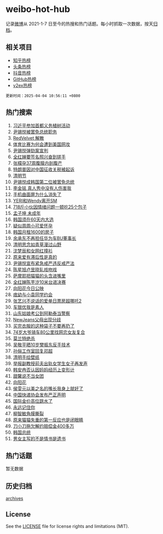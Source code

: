 # weibo-hot-hub

记录[微博](https://www.weibo.com)从 2021-1-7 日至今的热搜和热门话题。每小时抓取一次数据，按天[归档](archives)。

## 相关项目

- [知乎热榜](https://github.com/lonnyzhang423/zhihu-hot-hub)
- [头条热榜](https://github.com/lonnyzhang423/toutiao-hot-hub)
- [抖音热榜](https://github.com/lonnyzhang423/douyin-hot-hub)
- [GitHub热榜](https://github.com/lonnyzhang423/github-hot-hub)
- [v2ex热榜](https://github.com/lonnyzhang423/v2ex-hot-hub)


`更新时间：2025-04-04 10:56:11 +0800`

## 热门搜索

1. [习近平参加首都义务植树活动](https://m.weibo.cn/search?containerid=100103type%3D1%26t%3D10%26q%3D%23%E4%B9%A0%E8%BF%91%E5%B9%B3%E5%8F%82%E5%8A%A0%E9%A6%96%E9%83%BD%E4%B9%89%E5%8A%A1%E6%A4%8D%E6%A0%91%E6%B4%BB%E5%8A%A8%23&stream_entry_id=51&isnewpage=1&extparam=seat%3D1%26cate%3D10103%26q%3D%2523%25E4%25B9%25A0%25E8%25BF%2591%25E5%25B9%25B3%25E5%258F%2582%25E5%258A%25A0%25E9%25A6%2596%25E9%2583%25BD%25E4%25B9%2589%25E5%258A%25A1%25E6%25A4%258D%25E6%25A0%2591%25E6%25B4%25BB%25E5%258A%25A8%2523%26dgr%3D0%26filter_type%3Drealtimehot%26stream_entry_id%3D51%26c_type%3D51%26pos%3D0%26display_time%3D1743735370%26pre_seqid%3D174373537020104193717125)
1. [尹锡悦被罢免总统职务](https://m.weibo.cn/search?containerid=100103type%3D1%26t%3D10%26q%3D%23%E5%B0%B9%E9%94%A1%E6%82%A6%E8%A2%AB%E7%BD%A2%E5%85%8D%E6%80%BB%E7%BB%9F%E8%81%8C%E5%8A%A1%23&stream_entry_id=31&isnewpage=1&extparam=seat%3D1%26flag%3D1%26filter_type%3Drealtimehot%26lcate%3D5001%26c_type%3D31%26cate%3D5001%26band_rank%3D1%26dgr%3D0%26pos%3D0%26stream_entry_id%3D31%26realpos%3D1%26q%3D%2523%25E5%25B0%25B9%25E9%2594%25A1%25E6%2582%25A6%25E8%25A2%25AB%25E7%25BD%25A2%25E5%2585%258D%25E6%2580%25BB%25E7%25BB%259F%25E8%2581%258C%25E5%258A%25A1%2523%26display_time%3D1743735370%26pre_seqid%3D174373537020104193717125)
1. [RedVelvet 解散](https://m.weibo.cn/search?containerid=100103type%3D1%26t%3D10%26q%3DRedVelvet+%E8%A7%A3%E6%95%A3&stream_entry_id=31&isnewpage=1&extparam=seat%3D1%26flag%3D2%26filter_type%3Drealtimehot%26lcate%3D5001%26c_type%3D31%26cate%3D5001%26band_rank%3D2%26dgr%3D0%26pos%3D1%26stream_entry_id%3D31%26realpos%3D2%26q%3DRedVelvet%2520%25E8%25A7%25A3%25E6%2595%25A3%26display_time%3D1743735370%26pre_seqid%3D174373537020104193717125)
1. [体育比赛为何会遭到美国网攻](https://m.weibo.cn/search?containerid=100103type%3D1%26t%3D10%26q%3D%23%E4%BD%93%E8%82%B2%E6%AF%94%E8%B5%9B%E4%B8%BA%E4%BD%95%E4%BC%9A%E9%81%AD%E5%88%B0%E7%BE%8E%E5%9B%BD%E7%BD%91%E6%94%BB%23&stream_entry_id=31&isnewpage=1&extparam=seat%3D1%26flag%3D1%26filter_type%3Drealtimehot%26lcate%3D5001%26c_type%3D31%26cate%3D5001%26band_rank%3D3%26dgr%3D0%26pos%3D2%26stream_entry_id%3D31%26realpos%3D3%26q%3D%2523%25E4%25BD%2593%25E8%2582%25B2%25E6%25AF%2594%25E8%25B5%259B%25E4%25B8%25BA%25E4%25BD%2595%25E4%25BC%259A%25E9%2581%25AD%25E5%2588%25B0%25E7%25BE%258E%25E5%259B%25BD%25E7%25BD%2591%25E6%2594%25BB%2523%26display_time%3D1743735370%26pre_seqid%3D174373537020104193717125)
1. [尹锡悦弹劾案宣判](https://m.weibo.cn/search?containerid=100103type%3D1%26t%3D10%26q%3D%23%E5%B0%B9%E9%94%A1%E6%82%A6%E5%BC%B9%E5%8A%BE%E6%A1%88%E5%AE%A3%E5%88%A4%23&stream_entry_id=31&isnewpage=1&extparam=seat%3D1%26flag%3D1%26filter_type%3Drealtimehot%26lcate%3D5001%26c_type%3D31%26cate%3D5001%26band_rank%3D4%26dgr%3D0%26pos%3D3%26stream_entry_id%3D31%26realpos%3D4%26q%3D%2523%25E5%25B0%25B9%25E9%2594%25A1%25E6%2582%25A6%25E5%25BC%25B9%25E5%258A%25BE%25E6%25A1%2588%25E5%25AE%25A3%25E5%2588%25A4%2523%26display_time%3D1743735370%26pre_seqid%3D174373537020104193717125)
1. [全红婵要签名照兴奋到搓手](https://m.weibo.cn/search?containerid=100103type%3D1%26t%3D10%26q%3D%23%E5%85%A8%E7%BA%A2%E5%A9%B5%E8%A6%81%E7%AD%BE%E5%90%8D%E7%85%A7%E5%85%B4%E5%A5%8B%E5%88%B0%E6%90%93%E6%89%8B%23&stream_entry_id=31&isnewpage=1&extparam=seat%3D1%26flag%3D0%26filter_type%3Drealtimehot%26lcate%3D5001%26c_type%3D31%26cate%3D5001%26band_rank%3D5%26dgr%3D0%26pos%3D4%26stream_entry_id%3D31%26realpos%3D5%26q%3D%2523%25E5%2585%25A8%25E7%25BA%25A2%25E5%25A9%25B5%25E8%25A6%2581%25E7%25AD%25BE%25E5%2590%258D%25E7%2585%25A7%25E5%2585%25B4%25E5%25A5%258B%25E5%2588%25B0%25E6%2590%2593%25E6%2589%258B%2523%26display_time%3D1743735370%26pre_seqid%3D174373537020104193717125)
1. [张檬孕37周腹膜内剖腹产](https://m.weibo.cn/search?containerid=100103type%3D1%26t%3D10%26q%3D%23%E5%BC%A0%E6%AA%AC%E5%AD%9537%E5%91%A8%E8%85%B9%E8%86%9C%E5%86%85%E5%89%96%E8%85%B9%E4%BA%A7%23&stream_entry_id=31&isnewpage=1&extparam=seat%3D1%26flag%3D2%26filter_type%3Drealtimehot%26lcate%3D5001%26c_type%3D31%26cate%3D5001%26band_rank%3D6%26dgr%3D0%26pos%3D5%26stream_entry_id%3D31%26realpos%3D6%26q%3D%2523%25E5%25BC%25A0%25E6%25AA%25AC%25E5%25AD%259537%25E5%2591%25A8%25E8%2585%25B9%25E8%2586%259C%25E5%2586%2585%25E5%2589%2596%25E8%2585%25B9%25E4%25BA%25A7%2523%26display_time%3D1743735370%26pre_seqid%3D174373537020104193717125)
1. [特朗普因对中国征收关税被起诉](https://m.weibo.cn/search?containerid=100103type%3D1%26t%3D10%26q%3D%23%E7%89%B9%E6%9C%97%E6%99%AE%E5%9B%A0%E5%AF%B9%E4%B8%AD%E5%9B%BD%E5%BE%81%E6%94%B6%E5%85%B3%E7%A8%8E%E8%A2%AB%E8%B5%B7%E8%AF%89%23&stream_entry_id=31&isnewpage=1&extparam=seat%3D1%26flag%3D1%26filter_type%3Drealtimehot%26lcate%3D5001%26c_type%3D31%26cate%3D5001%26band_rank%3D7%26dgr%3D0%26pos%3D6%26stream_entry_id%3D31%26realpos%3D7%26q%3D%2523%25E7%2589%25B9%25E6%259C%2597%25E6%2599%25AE%25E5%259B%25A0%25E5%25AF%25B9%25E4%25B8%25AD%25E5%259B%25BD%25E5%25BE%2581%25E6%2594%25B6%25E5%2585%25B3%25E7%25A8%258E%25E8%25A2%25AB%25E8%25B5%25B7%25E8%25AF%2589%2523%26display_time%3D1743735370%26pre_seqid%3D174373537020104193717125)
1. [清明节](https://m.weibo.cn/search?containerid=100103type%3D1%26t%3D10%26q%3D%E6%B8%85%E6%98%8E%E8%8A%82&stream_entry_id=31&isnewpage=1&extparam=seat%3D1%26flag%3D16%26filter_type%3Drealtimehot%26lcate%3D5001%26c_type%3D31%26cate%3D5001%26band_rank%3D8%26dgr%3D0%26pos%3D7%26stream_entry_id%3D31%26realpos%3D8%26q%3D%25E6%25B8%2585%25E6%2598%258E%25E8%258A%2582%26display_time%3D1743735370%26pre_seqid%3D174373537020104193717125)
1. [尹锡悦成韩国第二位被罢免总统](https://m.weibo.cn/search?containerid=100103type%3D1%26t%3D10%26q%3D%23%E5%B0%B9%E9%94%A1%E6%82%A6%E6%88%90%E9%9F%A9%E5%9B%BD%E7%AC%AC%E4%BA%8C%E4%BD%8D%E8%A2%AB%E7%BD%A2%E5%85%8D%E6%80%BB%E7%BB%9F%23&stream_entry_id=31&isnewpage=1&extparam=seat%3D1%26flag%3D1%26filter_type%3Drealtimehot%26lcate%3D5001%26c_type%3D31%26cate%3D5001%26band_rank%3D9%26dgr%3D0%26pos%3D8%26stream_entry_id%3D31%26realpos%3D9%26q%3D%2523%25E5%25B0%25B9%25E9%2594%25A1%25E6%2582%25A6%25E6%2588%2590%25E9%259F%25A9%25E5%259B%25BD%25E7%25AC%25AC%25E4%25BA%258C%25E4%25BD%258D%25E8%25A2%25AB%25E7%25BD%25A2%25E5%2585%258D%25E6%2580%25BB%25E7%25BB%259F%2523%26display_time%3D1743735370%26pre_seqid%3D174373537020104193717125)
1. [李金铭 真人秀中没有人伤害我](https://m.weibo.cn/search?containerid=100103type%3D1%26t%3D10%26q%3D%E6%9D%8E%E9%87%91%E9%93%AD+%E7%9C%9F%E4%BA%BA%E7%A7%80%E4%B8%AD%E6%B2%A1%E6%9C%89%E4%BA%BA%E4%BC%A4%E5%AE%B3%E6%88%91&stream_entry_id=31&isnewpage=1&extparam=seat%3D1%26flag%3D2%26filter_type%3Drealtimehot%26lcate%3D5001%26c_type%3D31%26cate%3D5001%26band_rank%3D10%26dgr%3D0%26pos%3D9%26stream_entry_id%3D31%26realpos%3D10%26q%3D%25E6%259D%258E%25E9%2587%2591%25E9%2593%25AD%2520%25E7%259C%259F%25E4%25BA%25BA%25E7%25A7%2580%25E4%25B8%25AD%25E6%25B2%25A1%25E6%259C%2589%25E4%25BA%25BA%25E4%25BC%25A4%25E5%25AE%25B3%25E6%2588%2591%26display_time%3D1743735370%26pre_seqid%3D174373537020104193717125)
1. [手机曲面屏为什么消失了](https://m.weibo.cn/search?containerid=100103type%3D1%26t%3D10%26q%3D%E6%89%8B%E6%9C%BA%E6%9B%B2%E9%9D%A2%E5%B1%8F%E4%B8%BA%E4%BB%80%E4%B9%88%E6%B6%88%E5%A4%B1%E4%BA%86&stream_entry_id=31&isnewpage=1&extparam=seat%3D1%26flag%3D1%26filter_type%3Drealtimehot%26lcate%3D5001%26c_type%3D31%26cate%3D5001%26band_rank%3D11%26dgr%3D0%26pos%3D10%26stream_entry_id%3D31%26realpos%3D11%26q%3D%25E6%2589%258B%25E6%259C%25BA%25E6%259B%25B2%25E9%259D%25A2%25E5%25B1%258F%25E4%25B8%25BA%25E4%25BB%2580%25E4%25B9%2588%25E6%25B6%2588%25E5%25A4%25B1%25E4%25BA%2586%26display_time%3D1743735370%26pre_seqid%3D174373537020104193717125)
1. [YERI和Wendy离开SM](https://m.weibo.cn/search?containerid=100103type%3D1%26t%3D10%26q%3D%23YERI%E5%92%8CWendy%E7%A6%BB%E5%BC%80SM%23&stream_entry_id=31&isnewpage=1&extparam=seat%3D1%26flag%3D1%26filter_type%3Drealtimehot%26lcate%3D5001%26c_type%3D31%26cate%3D5001%26band_rank%3D12%26dgr%3D0%26pos%3D11%26stream_entry_id%3D31%26realpos%3D12%26q%3D%2523YERI%25E5%2592%258CWendy%25E7%25A6%25BB%25E5%25BC%2580SM%2523%26display_time%3D1743735370%26pre_seqid%3D174373537020104193717125)
1. [718斤小伙因情绪问题一顿吃25个包子](https://m.weibo.cn/search?containerid=100103type%3D1%26t%3D10%26q%3D%23718%E6%96%A4%E5%B0%8F%E4%BC%99%E5%9B%A0%E6%83%85%E7%BB%AA%E9%97%AE%E9%A2%98%E4%B8%80%E9%A1%BF%E5%90%8325%E4%B8%AA%E5%8C%85%E5%AD%90%23&stream_entry_id=31&isnewpage=1&extparam=seat%3D1%26flag%3D1%26filter_type%3Drealtimehot%26lcate%3D5001%26c_type%3D31%26cate%3D5001%26band_rank%3D13%26dgr%3D0%26pos%3D12%26stream_entry_id%3D31%26realpos%3D13%26q%3D%2523718%25E6%2596%25A4%25E5%25B0%258F%25E4%25BC%2599%25E5%259B%25A0%25E6%2583%2585%25E7%25BB%25AA%25E9%2597%25AE%25E9%25A2%2598%25E4%25B8%2580%25E9%25A1%25BF%25E5%2590%258325%25E4%25B8%25AA%25E5%258C%2585%25E5%25AD%2590%2523%26display_time%3D1743735370%26pre_seqid%3D174373537020104193717125)
1. [孟子坤 未成年](https://m.weibo.cn/search?containerid=100103type%3D1%26t%3D10%26q%3D%E5%AD%9F%E5%AD%90%E5%9D%A4+%E6%9C%AA%E6%88%90%E5%B9%B4&stream_entry_id=31&isnewpage=1&extparam=seat%3D1%26flag%3D0%26filter_type%3Drealtimehot%26lcate%3D5001%26c_type%3D31%26cate%3D5001%26band_rank%3D14%26dgr%3D0%26pos%3D13%26stream_entry_id%3D31%26realpos%3D14%26q%3D%25E5%25AD%259F%25E5%25AD%2590%25E5%259D%25A4%2520%25E6%259C%25AA%25E6%2588%2590%25E5%25B9%25B4%26display_time%3D1743735370%26pre_seqid%3D174373537020104193717125)
1. [韩国须在60天内大选](https://m.weibo.cn/search?containerid=100103type%3D1%26t%3D10%26q%3D%23%E9%9F%A9%E5%9B%BD%E9%A1%BB%E5%9C%A860%E5%A4%A9%E5%86%85%E5%A4%A7%E9%80%89%23&stream_entry_id=31&isnewpage=1&extparam=seat%3D1%26flag%3D1%26filter_type%3Drealtimehot%26lcate%3D5001%26c_type%3D31%26cate%3D5001%26band_rank%3D15%26dgr%3D0%26pos%3D14%26stream_entry_id%3D31%26realpos%3D15%26q%3D%2523%25E9%259F%25A9%25E5%259B%25BD%25E9%25A1%25BB%25E5%259C%25A860%25E5%25A4%25A9%25E5%2586%2585%25E5%25A4%25A7%25E9%2580%2589%2523%26display_time%3D1743735370%26pre_seqid%3D174373537020104193717125)
1. [疑似周周小可爱怀孕](https://m.weibo.cn/search?containerid=100103type%3D1%26t%3D10%26q%3D%23%E7%96%91%E4%BC%BC%E5%91%A8%E5%91%A8%E5%B0%8F%E5%8F%AF%E7%88%B1%E6%80%80%E5%AD%95%23&stream_entry_id=31&isnewpage=1&extparam=seat%3D1%26flag%3D0%26filter_type%3Drealtimehot%26lcate%3D5001%26c_type%3D31%26cate%3D5001%26band_rank%3D16%26dgr%3D0%26pos%3D15%26stream_entry_id%3D31%26realpos%3D16%26q%3D%2523%25E7%2596%2591%25E4%25BC%25BC%25E5%2591%25A8%25E5%2591%25A8%25E5%25B0%258F%25E5%258F%25AF%25E7%2588%25B1%25E6%2580%2580%25E5%25AD%2595%2523%26display_time%3D1743735370%26pre_seqid%3D174373537020104193717125)
1. [韩国月租1600的房子](https://m.weibo.cn/search?containerid=100103type%3D1%26t%3D10%26q%3D%E9%9F%A9%E5%9B%BD%E6%9C%88%E7%A7%9F1600%E7%9A%84%E6%88%BF%E5%AD%90&stream_entry_id=31&isnewpage=1&extparam=seat%3D1%26flag%3D0%26filter_type%3Drealtimehot%26lcate%3D5001%26c_type%3D31%26cate%3D5001%26band_rank%3D17%26dgr%3D0%26pos%3D16%26stream_entry_id%3D31%26realpos%3D17%26q%3D%25E9%259F%25A9%25E5%259B%25BD%25E6%259C%2588%25E7%25A7%259F1600%25E7%259A%2584%25E6%2588%25BF%25E5%25AD%2590%26display_time%3D1743735370%26pre_seqid%3D174373537020104193717125)
1. [余承东不再担任华为车BU董事长](https://m.weibo.cn/search?containerid=100103type%3D1%26t%3D10%26q%3D%23%E4%BD%99%E6%89%BF%E4%B8%9C%E4%B8%8D%E5%86%8D%E6%8B%85%E4%BB%BB%E5%8D%8E%E4%B8%BA%E8%BD%A6BU%E8%91%A3%E4%BA%8B%E9%95%BF%23&stream_entry_id=31&isnewpage=1&extparam=seat%3D1%26flag%3D1%26filter_type%3Drealtimehot%26lcate%3D5001%26c_type%3D31%26cate%3D5001%26band_rank%3D18%26dgr%3D0%26pos%3D17%26stream_entry_id%3D31%26realpos%3D18%26q%3D%2523%25E4%25BD%2599%25E6%2589%25BF%25E4%25B8%259C%25E4%25B8%258D%25E5%2586%258D%25E6%258B%2585%25E4%25BB%25BB%25E5%258D%258E%25E4%25B8%25BA%25E8%25BD%25A6BU%25E8%2591%25A3%25E4%25BA%258B%25E9%2595%25BF%2523%26display_time%3D1743735370%26pre_seqid%3D174373537020104193717125)
1. [清明思念如青草漫过山野](https://m.weibo.cn/search?containerid=100103type%3D1%26t%3D10%26q%3D%23%E6%B8%85%E6%98%8E%E6%80%9D%E5%BF%B5%E5%A6%82%E9%9D%92%E8%8D%89%E6%BC%AB%E8%BF%87%E5%B1%B1%E9%87%8E%23&stream_entry_id=31&isnewpage=1&extparam=seat%3D1%26flag%3D1%26filter_type%3Drealtimehot%26lcate%3D5001%26c_type%3D31%26cate%3D5001%26band_rank%3D19%26dgr%3D0%26pos%3D18%26stream_entry_id%3D31%26realpos%3D19%26q%3D%2523%25E6%25B8%2585%25E6%2598%258E%25E6%2580%259D%25E5%25BF%25B5%25E5%25A6%2582%25E9%259D%2592%25E8%258D%2589%25E6%25BC%25AB%25E8%25BF%2587%25E5%25B1%25B1%25E9%2587%258E%2523%26display_time%3D1743735370%26pre_seqid%3D174373537020104193717125)
1. [沈梦辰和女网红撞衫](https://m.weibo.cn/search?containerid=100103type%3D1%26t%3D10%26q%3D%23%E6%B2%88%E6%A2%A6%E8%BE%B0%E5%92%8C%E5%A5%B3%E7%BD%91%E7%BA%A2%E6%92%9E%E8%A1%AB%23&stream_entry_id=31&isnewpage=1&extparam=seat%3D1%26flag%3D0%26filter_type%3Drealtimehot%26lcate%3D5001%26c_type%3D31%26cate%3D5001%26band_rank%3D20%26dgr%3D0%26pos%3D19%26stream_entry_id%3D31%26realpos%3D20%26q%3D%2523%25E6%25B2%2588%25E6%25A2%25A6%25E8%25BE%25B0%25E5%2592%258C%25E5%25A5%25B3%25E7%25BD%2591%25E7%25BA%25A2%25E6%2592%259E%25E8%25A1%25AB%2523%26display_time%3D1743735370%26pre_seqid%3D174373537020104193717125)
1. [原来爱有滞后性是真的](https://m.weibo.cn/search?containerid=100103type%3D1%26t%3D10%26q%3D%E5%8E%9F%E6%9D%A5%E7%88%B1%E6%9C%89%E6%BB%9E%E5%90%8E%E6%80%A7%E6%98%AF%E7%9C%9F%E7%9A%84&stream_entry_id=31&isnewpage=1&extparam=seat%3D1%26flag%3D1%26filter_type%3Drealtimehot%26lcate%3D5001%26c_type%3D31%26cate%3D5001%26band_rank%3D21%26dgr%3D0%26pos%3D20%26stream_entry_id%3D31%26realpos%3D21%26q%3D%25E5%258E%259F%25E6%259D%25A5%25E7%2588%25B1%25E6%259C%2589%25E6%25BB%259E%25E5%2590%258E%25E6%2580%25A7%25E6%2598%25AF%25E7%259C%259F%25E7%259A%2584%26display_time%3D1743735370%26pre_seqid%3D174373537020104193717125)
1. [尹锡悦宣布紧急戒严违反戒严法](https://m.weibo.cn/search?containerid=100103type%3D1%26t%3D10%26q%3D%23%E5%B0%B9%E9%94%A1%E6%82%A6%E5%AE%A3%E5%B8%83%E7%B4%A7%E6%80%A5%E6%88%92%E4%B8%A5%E8%BF%9D%E5%8F%8D%E6%88%92%E4%B8%A5%E6%B3%95%23&stream_entry_id=31&isnewpage=1&extparam=seat%3D1%26flag%3D1%26filter_type%3Drealtimehot%26lcate%3D5001%26c_type%3D31%26cate%3D5001%26band_rank%3D22%26dgr%3D0%26pos%3D21%26stream_entry_id%3D31%26realpos%3D22%26q%3D%2523%25E5%25B0%25B9%25E9%2594%25A1%25E6%2582%25A6%25E5%25AE%25A3%25E5%25B8%2583%25E7%25B4%25A7%25E6%2580%25A5%25E6%2588%2592%25E4%25B8%25A5%25E8%25BF%259D%25E5%258F%258D%25E6%2588%2592%25E4%25B8%25A5%25E6%25B3%2595%2523%26display_time%3D1743735370%26pre_seqid%3D174373537020104193717125)
1. [陈星旭卢昱晓轧戏吻戏](https://m.weibo.cn/search?containerid=100103type%3D1%26t%3D10%26q%3D%23%E9%99%88%E6%98%9F%E6%97%AD%E5%8D%A2%E6%98%B1%E6%99%93%E8%BD%A7%E6%88%8F%E5%90%BB%E6%88%8F%23&stream_entry_id=31&isnewpage=1&extparam=seat%3D1%26flag%3D0%26filter_type%3Drealtimehot%26lcate%3D5001%26c_type%3D31%26cate%3D5001%26band_rank%3D23%26dgr%3D0%26pos%3D22%26stream_entry_id%3D31%26realpos%3D23%26q%3D%2523%25E9%2599%2588%25E6%2598%259F%25E6%2597%25AD%25E5%258D%25A2%25E6%2598%25B1%25E6%2599%2593%25E8%25BD%25A7%25E6%2588%258F%25E5%2590%25BB%25E6%2588%258F%2523%26display_time%3D1743735370%26pre_seqid%3D174373537020104193717125)
1. [萨摩耶把猫猫的头含进嘴里](https://m.weibo.cn/search?containerid=100103type%3D1%26t%3D10%26q%3D%23%E8%90%A8%E6%91%A9%E8%80%B6%E6%8A%8A%E7%8C%AB%E7%8C%AB%E7%9A%84%E5%A4%B4%E5%90%AB%E8%BF%9B%E5%98%B4%E9%87%8C%23&stream_entry_id=31&isnewpage=1&extparam=seat%3D1%26flag%3D1%26filter_type%3Drealtimehot%26lcate%3D5001%26c_type%3D31%26cate%3D5001%26band_rank%3D24%26dgr%3D0%26pos%3D23%26stream_entry_id%3D31%26realpos%3D24%26q%3D%2523%25E8%2590%25A8%25E6%2591%25A9%25E8%2580%25B6%25E6%258A%258A%25E7%258C%25AB%25E7%258C%25AB%25E7%259A%2584%25E5%25A4%25B4%25E5%2590%25AB%25E8%25BF%259B%25E5%2598%25B4%25E9%2587%258C%2523%26display_time%3D1743735370%26pre_seqid%3D174373537020104193717125)
1. [全红婵陈芋汐10米台进决赛](https://m.weibo.cn/search?containerid=100103type%3D1%26t%3D10%26q%3D%23%E5%85%A8%E7%BA%A2%E5%A9%B5%E9%99%88%E8%8A%8B%E6%B1%9010%E7%B1%B3%E5%8F%B0%E8%BF%9B%E5%86%B3%E8%B5%9B%23&stream_entry_id=31&isnewpage=1&extparam=seat%3D1%26flag%3D1%26filter_type%3Drealtimehot%26lcate%3D5001%26c_type%3D31%26cate%3D5001%26band_rank%3D25%26dgr%3D0%26pos%3D24%26stream_entry_id%3D31%26realpos%3D25%26q%3D%2523%25E5%2585%25A8%25E7%25BA%25A2%25E5%25A9%25B5%25E9%2599%2588%25E8%258A%258B%25E6%25B1%259010%25E7%25B1%25B3%25E5%258F%25B0%25E8%25BF%259B%25E5%2586%25B3%25E8%25B5%259B%2523%26display_time%3D1743735370%26pre_seqid%3D174373537020104193717125)
1. [向阳花今日公映](https://m.weibo.cn/search?containerid=100103type%3D1%26t%3D10%26q%3D%23%E5%90%91%E9%98%B3%E8%8A%B1%E4%BB%8A%E6%97%A5%E5%85%AC%E6%98%A0%23&stream_entry_id=31&isnewpage=1&extparam=seat%3D1%26flag%3D1%26filter_type%3Drealtimehot%26lcate%3D5001%26c_type%3D31%26cate%3D5001%26band_rank%3D26%26dgr%3D0%26pos%3D25%26stream_entry_id%3D31%26realpos%3D26%26q%3D%2523%25E5%2590%2591%25E9%2598%25B3%25E8%258A%25B1%25E4%25BB%258A%25E6%2597%25A5%25E5%2585%25AC%25E6%2598%25A0%2523%26display_time%3D1743735370%26pre_seqid%3D174373537020104193717125)
1. [痞幼与小袁同学约会](https://m.weibo.cn/search?containerid=100103type%3D1%26t%3D10%26q%3D%23%E7%97%9E%E5%B9%BC%E4%B8%8E%E5%B0%8F%E8%A2%81%E5%90%8C%E5%AD%A6%E7%BA%A6%E4%BC%9A%23&stream_entry_id=31&isnewpage=1&extparam=seat%3D1%26flag%3D1%26filter_type%3Drealtimehot%26lcate%3D5001%26c_type%3D31%26cate%3D5001%26band_rank%3D27%26dgr%3D0%26pos%3D26%26stream_entry_id%3D31%26realpos%3D27%26q%3D%2523%25E7%2597%259E%25E5%25B9%25BC%25E4%25B8%258E%25E5%25B0%258F%25E8%25A2%2581%25E5%2590%258C%25E5%25AD%25A6%25E7%25BA%25A6%25E4%25BC%259A%2523%26display_time%3D1743735370%26pre_seqid%3D174373537020104193717125)
1. [张艺兴不说话的爱单日票房超哪吒2](https://m.weibo.cn/search?containerid=100103type%3D1%26t%3D10%26q%3D%23%E5%BC%A0%E8%89%BA%E5%85%B4%E4%B8%8D%E8%AF%B4%E8%AF%9D%E7%9A%84%E7%88%B1%E5%8D%95%E6%97%A5%E7%A5%A8%E6%88%BF%E8%B6%85%E5%93%AA%E5%90%922%23&stream_entry_id=31&isnewpage=1&extparam=seat%3D1%26flag%3D0%26filter_type%3Drealtimehot%26lcate%3D5001%26c_type%3D31%26cate%3D5001%26band_rank%3D28%26dgr%3D0%26pos%3D27%26stream_entry_id%3D31%26realpos%3D28%26q%3D%2523%25E5%25BC%25A0%25E8%2589%25BA%25E5%2585%25B4%25E4%25B8%258D%25E8%25AF%25B4%25E8%25AF%259D%25E7%259A%2584%25E7%2588%25B1%25E5%258D%2595%25E6%2597%25A5%25E7%25A5%25A8%25E6%2588%25BF%25E8%25B6%2585%25E5%2593%25AA%25E5%2590%25922%2523%26display_time%3D1743735370%26pre_seqid%3D174373537020104193717125)
1. [车银优我是素人](https://m.weibo.cn/search?containerid=100103type%3D1%26t%3D10%26q%3D%23%E8%BD%A6%E9%93%B6%E4%BC%98%E6%88%91%E6%98%AF%E7%B4%A0%E4%BA%BA%23&stream_entry_id=31&isnewpage=1&extparam=seat%3D1%26flag%3D0%26filter_type%3Drealtimehot%26lcate%3D5001%26c_type%3D31%26cate%3D5001%26band_rank%3D29%26dgr%3D0%26pos%3D28%26stream_entry_id%3D31%26realpos%3D29%26q%3D%2523%25E8%25BD%25A6%25E9%2593%25B6%25E4%25BC%2598%25E6%2588%2591%25E6%2598%25AF%25E7%25B4%25A0%25E4%25BA%25BA%2523%26display_time%3D1743735370%26pre_seqid%3D174373537020104193717125)
1. [山东姑娘考公到阿勒泰当警察](https://m.weibo.cn/search?containerid=100103type%3D1%26t%3D10%26q%3D%23%E5%B1%B1%E4%B8%9C%E5%A7%91%E5%A8%98%E8%80%83%E5%85%AC%E5%88%B0%E9%98%BF%E5%8B%92%E6%B3%B0%E5%BD%93%E8%AD%A6%E5%AF%9F%23&stream_entry_id=31&isnewpage=1&extparam=seat%3D1%26flag%3D0%26filter_type%3Drealtimehot%26lcate%3D5001%26c_type%3D31%26cate%3D5001%26band_rank%3D30%26dgr%3D0%26pos%3D29%26stream_entry_id%3D31%26realpos%3D30%26q%3D%2523%25E5%25B1%25B1%25E4%25B8%259C%25E5%25A7%2591%25E5%25A8%2598%25E8%2580%2583%25E5%2585%25AC%25E5%2588%25B0%25E9%2598%25BF%25E5%258B%2592%25E6%25B3%25B0%25E5%25BD%2593%25E8%25AD%25A6%25E5%25AF%259F%2523%26display_time%3D1743735370%26pre_seqid%3D174373537020104193717125)
1. [NewJeans父母出现分歧](https://m.weibo.cn/search?containerid=100103type%3D1%26t%3D10%26q%3D%23NewJeans%E7%88%B6%E6%AF%8D%E5%87%BA%E7%8E%B0%E5%88%86%E6%AD%A7%23&stream_entry_id=31&isnewpage=1&extparam=seat%3D1%26flag%3D1%26filter_type%3Drealtimehot%26lcate%3D5001%26c_type%3D31%26cate%3D5001%26band_rank%3D31%26dgr%3D0%26pos%3D30%26stream_entry_id%3D31%26realpos%3D31%26q%3D%2523NewJeans%25E7%2588%25B6%25E6%25AF%258D%25E5%2587%25BA%25E7%258E%25B0%25E5%2588%2586%25E6%25AD%25A7%2523%26display_time%3D1743735370%26pre_seqid%3D174373537020104193717125)
1. [买完衣服的这种袋子不要再扔了](https://m.weibo.cn/search?containerid=100103type%3D1%26t%3D10%26q%3D%23%E4%B9%B0%E5%AE%8C%E8%A1%A3%E6%9C%8D%E7%9A%84%E8%BF%99%E7%A7%8D%E8%A2%8B%E5%AD%90%E4%B8%8D%E8%A6%81%E5%86%8D%E6%89%94%E4%BA%86%23&stream_entry_id=31&isnewpage=1&extparam=seat%3D1%26flag%3D0%26filter_type%3Drealtimehot%26lcate%3D5001%26c_type%3D31%26cate%3D5001%26band_rank%3D32%26dgr%3D0%26pos%3D31%26stream_entry_id%3D31%26realpos%3D32%26q%3D%2523%25E4%25B9%25B0%25E5%25AE%258C%25E8%25A1%25A3%25E6%259C%258D%25E7%259A%2584%25E8%25BF%2599%25E7%25A7%258D%25E8%25A2%258B%25E5%25AD%2590%25E4%25B8%258D%25E8%25A6%2581%25E5%2586%258D%25E6%2589%2594%25E4%25BA%2586%2523%26display_time%3D1743735370%26pre_seqid%3D174373537020104193717125)
1. [74岁大爷骑车80公里找网恋女友复合](https://m.weibo.cn/search?containerid=100103type%3D1%26t%3D10%26q%3D%2374%E5%B2%81%E5%A4%A7%E7%88%B7%E9%AA%91%E8%BD%A680%E5%85%AC%E9%87%8C%E6%89%BE%E7%BD%91%E6%81%8B%E5%A5%B3%E5%8F%8B%E5%A4%8D%E5%90%88%23&stream_entry_id=31&isnewpage=1&extparam=seat%3D1%26flag%3D1%26filter_type%3Drealtimehot%26lcate%3D5001%26c_type%3D31%26cate%3D5001%26band_rank%3D33%26dgr%3D0%26pos%3D32%26stream_entry_id%3D31%26realpos%3D33%26q%3D%252374%25E5%25B2%2581%25E5%25A4%25A7%25E7%2588%25B7%25E9%25AA%2591%25E8%25BD%25A680%25E5%2585%25AC%25E9%2587%258C%25E6%2589%25BE%25E7%25BD%2591%25E6%2581%258B%25E5%25A5%25B3%25E5%258F%258B%25E5%25A4%258D%25E5%2590%2588%2523%26display_time%3D1743735370%26pre_seqid%3D174373537020104193717125)
1. [莫兰特绝杀](https://m.weibo.cn/search?containerid=100103type%3D1%26t%3D10%26q%3D%23%E8%8E%AB%E5%85%B0%E7%89%B9%E7%BB%9D%E6%9D%80%23&stream_entry_id=31&isnewpage=1&extparam=seat%3D1%26flag%3D1%26filter_type%3Drealtimehot%26lcate%3D5001%26c_type%3D31%26cate%3D5001%26band_rank%3D34%26dgr%3D0%26pos%3D33%26stream_entry_id%3D31%26realpos%3D34%26q%3D%2523%25E8%258E%25AB%25E5%2585%25B0%25E7%2589%25B9%25E7%25BB%259D%25E6%259D%2580%2523%26display_time%3D1743735370%26pre_seqid%3D174373537020104193717125)
1. [吴敬平晒10岁樊振东反手技术](https://m.weibo.cn/search?containerid=100103type%3D1%26t%3D10%26q%3D%E5%90%B4%E6%95%AC%E5%B9%B3%E6%99%9210%E5%B2%81%E6%A8%8A%E6%8C%AF%E4%B8%9C%E5%8F%8D%E6%89%8B%E6%8A%80%E6%9C%AF&stream_entry_id=31&isnewpage=1&extparam=seat%3D1%26flag%3D0%26filter_type%3Drealtimehot%26lcate%3D5001%26c_type%3D31%26cate%3D5001%26band_rank%3D35%26dgr%3D0%26pos%3D34%26stream_entry_id%3D31%26realpos%3D35%26q%3D%25E5%2590%25B4%25E6%2595%25AC%25E5%25B9%25B3%25E6%2599%259210%25E5%25B2%2581%25E6%25A8%258A%25E6%258C%25AF%25E4%25B8%259C%25E5%258F%258D%25E6%2589%258B%25E6%258A%2580%25E6%259C%25AF%26display_time%3D1743735370%26pre_seqid%3D174373537020104193717125)
1. [孙俪工作室回复邓超](https://m.weibo.cn/search?containerid=100103type%3D1%26t%3D10%26q%3D%23%E5%AD%99%E4%BF%AA%E5%B7%A5%E4%BD%9C%E5%AE%A4%E5%9B%9E%E5%A4%8D%E9%82%93%E8%B6%85%23&stream_entry_id=31&isnewpage=1&extparam=seat%3D1%26flag%3D0%26filter_type%3Drealtimehot%26lcate%3D5001%26c_type%3D31%26cate%3D5001%26band_rank%3D36%26dgr%3D0%26pos%3D35%26stream_entry_id%3D31%26realpos%3D36%26q%3D%2523%25E5%25AD%2599%25E4%25BF%25AA%25E5%25B7%25A5%25E4%25BD%259C%25E5%25AE%25A4%25E5%259B%259E%25E5%25A4%258D%25E9%2582%2593%25E8%25B6%2585%2523%26display_time%3D1743735370%26pre_seqid%3D174373537020104193717125)
1. [清明手绘壁纸](https://m.weibo.cn/search?containerid=100103type%3D1%26t%3D10%26q%3D%23%E6%B8%85%E6%98%8E%E6%89%8B%E7%BB%98%E5%A3%81%E7%BA%B8%23&stream_entry_id=31&isnewpage=1&extparam=seat%3D1%26flag%3D1%26filter_type%3Drealtimehot%26lcate%3D5001%26c_type%3D31%26cate%3D5001%26band_rank%3D37%26dgr%3D0%26pos%3D36%26stream_entry_id%3D31%26realpos%3D37%26q%3D%2523%25E6%25B8%2585%25E6%2598%258E%25E6%2589%258B%25E7%25BB%2598%25E5%25A3%2581%25E7%25BA%25B8%2523%26display_time%3D1743735370%26pre_seqid%3D174373537020104193717125)
1. [举报副教授前夫出轨女学生女子再发声](https://m.weibo.cn/search?containerid=100103type%3D1%26t%3D10%26q%3D%23%E4%B8%BE%E6%8A%A5%E5%89%AF%E6%95%99%E6%8E%88%E5%89%8D%E5%A4%AB%E5%87%BA%E8%BD%A8%E5%A5%B3%E5%AD%A6%E7%94%9F%E5%A5%B3%E5%AD%90%E5%86%8D%E5%8F%91%E5%A3%B0%23&stream_entry_id=31&isnewpage=1&extparam=seat%3D1%26flag%3D0%26filter_type%3Drealtimehot%26lcate%3D5001%26c_type%3D31%26cate%3D5001%26band_rank%3D38%26dgr%3D0%26pos%3D37%26stream_entry_id%3D31%26realpos%3D38%26q%3D%2523%25E4%25B8%25BE%25E6%258A%25A5%25E5%2589%25AF%25E6%2595%2599%25E6%258E%2588%25E5%2589%258D%25E5%25A4%25AB%25E5%2587%25BA%25E8%25BD%25A8%25E5%25A5%25B3%25E5%25AD%25A6%25E7%2594%259F%25E5%25A5%25B3%25E5%25AD%2590%25E5%2586%258D%25E5%258F%2591%25E5%25A3%25B0%2523%26display_time%3D1743735370%26pre_seqid%3D174373537020104193717125)
1. [韩安冉否认因妈妈经历上变形计](https://m.weibo.cn/search?containerid=100103type%3D1%26t%3D10%26q%3D%23%E9%9F%A9%E5%AE%89%E5%86%89%E5%90%A6%E8%AE%A4%E5%9B%A0%E5%A6%88%E5%A6%88%E7%BB%8F%E5%8E%86%E4%B8%8A%E5%8F%98%E5%BD%A2%E8%AE%A1%23&stream_entry_id=31&isnewpage=1&extparam=seat%3D1%26flag%3D1%26filter_type%3Drealtimehot%26lcate%3D5001%26c_type%3D31%26cate%3D5001%26band_rank%3D39%26dgr%3D0%26pos%3D38%26stream_entry_id%3D31%26realpos%3D39%26q%3D%2523%25E9%259F%25A9%25E5%25AE%2589%25E5%2586%2589%25E5%2590%25A6%25E8%25AE%25A4%25E5%259B%25A0%25E5%25A6%2588%25E5%25A6%2588%25E7%25BB%258F%25E5%258E%2586%25E4%25B8%258A%25E5%258F%2598%25E5%25BD%25A2%25E8%25AE%25A1%2523%26display_time%3D1743735370%26pre_seqid%3D174373537020104193717125)
1. [甜馨说不当女团](https://m.weibo.cn/search?containerid=100103type%3D1%26t%3D10%26q%3D%23%E7%94%9C%E9%A6%A8%E8%AF%B4%E4%B8%8D%E5%BD%93%E5%A5%B3%E5%9B%A2%23&stream_entry_id=31&isnewpage=1&extparam=seat%3D1%26flag%3D0%26filter_type%3Drealtimehot%26lcate%3D5001%26c_type%3D31%26cate%3D5001%26band_rank%3D40%26dgr%3D0%26pos%3D39%26stream_entry_id%3D31%26realpos%3D40%26q%3D%2523%25E7%2594%259C%25E9%25A6%25A8%25E8%25AF%25B4%25E4%25B8%258D%25E5%25BD%2593%25E5%25A5%25B3%25E5%259B%25A2%2523%26display_time%3D1743735370%26pre_seqid%3D174373537020104193717125)
1. [向阳花](https://m.weibo.cn/search?containerid=100103type%3D1%26t%3D10%26q%3D%E5%90%91%E9%98%B3%E8%8A%B1&stream_entry_id=31&isnewpage=1&extparam=seat%3D1%26flag%3D0%26filter_type%3Drealtimehot%26lcate%3D5001%26c_type%3D31%26cate%3D5001%26band_rank%3D41%26dgr%3D0%26pos%3D40%26stream_entry_id%3D31%26realpos%3D41%26q%3D%25E5%2590%2591%25E9%2598%25B3%25E8%258A%25B1%26display_time%3D1743735370%26pre_seqid%3D174373537020104193717125)
1. [侯雯元以美之名的嘴长我身上就好了](https://m.weibo.cn/search?containerid=100103type%3D1%26t%3D10%26q%3D%23%E4%BE%AF%E9%9B%AF%E5%85%83%E4%BB%A5%E7%BE%8E%E4%B9%8B%E5%90%8D%E7%9A%84%E5%98%B4%E9%95%BF%E6%88%91%E8%BA%AB%E4%B8%8A%E5%B0%B1%E5%A5%BD%E4%BA%86%23&stream_entry_id=31&isnewpage=1&extparam=seat%3D1%26flag%3D1%26filter_type%3Drealtimehot%26lcate%3D5001%26c_type%3D31%26cate%3D5001%26band_rank%3D42%26dgr%3D0%26pos%3D41%26stream_entry_id%3D31%26realpos%3D42%26q%3D%2523%25E4%25BE%25AF%25E9%259B%25AF%25E5%2585%2583%25E4%25BB%25A5%25E7%25BE%258E%25E4%25B9%258B%25E5%2590%258D%25E7%259A%2584%25E5%2598%25B4%25E9%2595%25BF%25E6%2588%2591%25E8%25BA%25AB%25E4%25B8%258A%25E5%25B0%25B1%25E5%25A5%25BD%25E4%25BA%2586%2523%26display_time%3D1743735370%26pre_seqid%3D174373537020104193717125)
1. [中国快递协会发布严正声明](https://m.weibo.cn/search?containerid=100103type%3D1%26t%3D10%26q%3D%23%E4%B8%AD%E5%9B%BD%E5%BF%AB%E9%80%92%E5%8D%8F%E4%BC%9A%E5%8F%91%E5%B8%83%E4%B8%A5%E6%AD%A3%E5%A3%B0%E6%98%8E%23&stream_entry_id=31&isnewpage=1&extparam=seat%3D1%26flag%3D1%26filter_type%3Drealtimehot%26lcate%3D5001%26c_type%3D31%26cate%3D5001%26band_rank%3D43%26dgr%3D0%26pos%3D42%26stream_entry_id%3D31%26realpos%3D43%26q%3D%2523%25E4%25B8%25AD%25E5%259B%25BD%25E5%25BF%25AB%25E9%2580%2592%25E5%258D%258F%25E4%25BC%259A%25E5%258F%2591%25E5%25B8%2583%25E4%25B8%25A5%25E6%25AD%25A3%25E5%25A3%25B0%25E6%2598%258E%2523%26display_time%3D1743735370%26pre_seqid%3D174373537020104193717125)
1. [国际金价高位跳水了](https://m.weibo.cn/search?containerid=100103type%3D1%26t%3D10%26q%3D%23%E5%9B%BD%E9%99%85%E9%87%91%E4%BB%B7%E9%AB%98%E4%BD%8D%E8%B7%B3%E6%B0%B4%E4%BA%86%23&stream_entry_id=31&isnewpage=1&extparam=seat%3D1%26flag%3D0%26filter_type%3Drealtimehot%26lcate%3D5001%26c_type%3D31%26cate%3D5001%26band_rank%3D44%26dgr%3D0%26pos%3D43%26stream_entry_id%3D31%26realpos%3D44%26q%3D%2523%25E5%259B%25BD%25E9%2599%2585%25E9%2587%2591%25E4%25BB%25B7%25E9%25AB%2598%25E4%25BD%258D%25E8%25B7%25B3%25E6%25B0%25B4%25E4%25BA%2586%2523%26display_time%3D1743735370%26pre_seqid%3D174373537020104193717125)
1. [永远记住你](https://m.weibo.cn/search?containerid=100103type%3D1%26t%3D10%26q%3D%23%E6%B0%B8%E8%BF%9C%E8%AE%B0%E4%BD%8F%E4%BD%A0%23&stream_entry_id=31&isnewpage=1&extparam=seat%3D1%26flag%3D0%26filter_type%3Drealtimehot%26lcate%3D5001%26c_type%3D31%26cate%3D5001%26band_rank%3D45%26dgr%3D0%26pos%3D44%26stream_entry_id%3D31%26realpos%3D45%26q%3D%2523%25E6%25B0%25B8%25E8%25BF%259C%25E8%25AE%25B0%25E4%25BD%258F%25E4%25BD%25A0%2523%26display_time%3D1743735370%26pre_seqid%3D174373537020104193717125)
1. [柳智敏角膜撕裂](https://m.weibo.cn/search?containerid=100103type%3D1%26t%3D10%26q%3D%23%E6%9F%B3%E6%99%BA%E6%95%8F%E8%A7%92%E8%86%9C%E6%92%95%E8%A3%82%23&stream_entry_id=31&isnewpage=1&extparam=seat%3D1%26flag%3D0%26filter_type%3Drealtimehot%26lcate%3D5001%26c_type%3D31%26cate%3D5001%26band_rank%3D46%26dgr%3D0%26pos%3D45%26stream_entry_id%3D31%26realpos%3D46%26q%3D%2523%25E6%259F%25B3%25E6%2599%25BA%25E6%2595%258F%25E8%25A7%2592%25E8%2586%259C%25E6%2592%2595%25E8%25A3%2582%2523%26display_time%3D1743735370%26pre_seqid%3D174373537020104193717125)
1. [原来猫猫失重的第一反应也是闭眼睛](https://m.weibo.cn/search?containerid=100103type%3D1%26t%3D10%26q%3D%23%E5%8E%9F%E6%9D%A5%E7%8C%AB%E7%8C%AB%E5%A4%B1%E9%87%8D%E7%9A%84%E7%AC%AC%E4%B8%80%E5%8F%8D%E5%BA%94%E4%B9%9F%E6%98%AF%E9%97%AD%E7%9C%BC%E7%9D%9B%23&stream_entry_id=31&isnewpage=1&extparam=seat%3D1%26flag%3D1%26filter_type%3Drealtimehot%26lcate%3D5001%26c_type%3D31%26cate%3D5001%26band_rank%3D47%26dgr%3D0%26pos%3D46%26stream_entry_id%3D31%26realpos%3D47%26q%3D%2523%25E5%258E%259F%25E6%259D%25A5%25E7%258C%25AB%25E7%258C%25AB%25E5%25A4%25B1%25E9%2587%258D%25E7%259A%2584%25E7%25AC%25AC%25E4%25B8%2580%25E5%258F%258D%25E5%25BA%2594%25E4%25B9%259F%25E6%2598%25AF%25E9%2597%25AD%25E7%259C%25BC%25E7%259D%259B%2523%26display_time%3D1743735370%26pre_seqid%3D174373537020104193717125)
1. [刀小刀拖欠解约赔偿金400多万](https://m.weibo.cn/search?containerid=100103type%3D1%26t%3D10%26q%3D%23%E5%88%80%E5%B0%8F%E5%88%80%E6%8B%96%E6%AC%A0%E8%A7%A3%E7%BA%A6%E8%B5%94%E5%81%BF%E9%87%91400%E5%A4%9A%E4%B8%87%23&stream_entry_id=31&isnewpage=1&extparam=seat%3D1%26flag%3D0%26filter_type%3Drealtimehot%26lcate%3D5001%26c_type%3D31%26cate%3D5001%26band_rank%3D48%26dgr%3D0%26pos%3D47%26stream_entry_id%3D31%26realpos%3D48%26q%3D%2523%25E5%2588%2580%25E5%25B0%258F%25E5%2588%2580%25E6%258B%2596%25E6%25AC%25A0%25E8%25A7%25A3%25E7%25BA%25A6%25E8%25B5%2594%25E5%2581%25BF%25E9%2587%2591400%25E5%25A4%259A%25E4%25B8%2587%2523%26display_time%3D1743735370%26pre_seqid%3D174373537020104193717125)
1. [韩国总统](https://m.weibo.cn/search?containerid=100103type%3D1%26t%3D10%26q%3D%E9%9F%A9%E5%9B%BD%E6%80%BB%E7%BB%9F&stream_entry_id=31&isnewpage=1&extparam=seat%3D1%26flag%3D1%26filter_type%3Drealtimehot%26lcate%3D5001%26c_type%3D31%26cate%3D5001%26band_rank%3D49%26dgr%3D0%26pos%3D48%26stream_entry_id%3D31%26realpos%3D49%26q%3D%25E9%259F%25A9%25E5%259B%25BD%25E6%2580%25BB%25E7%25BB%259F%26display_time%3D1743735370%26pre_seqid%3D174373537020104193717125)
1. [男女主写的不是情书是遗书](https://m.weibo.cn/search?containerid=100103type%3D1%26t%3D10%26q%3D%E7%94%B7%E5%A5%B3%E4%B8%BB%E5%86%99%E7%9A%84%E4%B8%8D%E6%98%AF%E6%83%85%E4%B9%A6%E6%98%AF%E9%81%97%E4%B9%A6&stream_entry_id=31&isnewpage=1&extparam=seat%3D1%26flag%3D1%26filter_type%3Drealtimehot%26lcate%3D5001%26c_type%3D31%26cate%3D5001%26band_rank%3D50%26dgr%3D0%26pos%3D49%26stream_entry_id%3D31%26realpos%3D50%26q%3D%25E7%2594%25B7%25E5%25A5%25B3%25E4%25B8%25BB%25E5%2586%2599%25E7%259A%2584%25E4%25B8%258D%25E6%2598%25AF%25E6%2583%2585%25E4%25B9%25A6%25E6%2598%25AF%25E9%2581%2597%25E4%25B9%25A6%26display_time%3D1743735370%26pre_seqid%3D174373537020104193717125)

## 热门话题

暂无数据

## 历史归档

[archives](archives)

## License

See the [LICENSE](LICENSE) file for license rights and limitations (MIT).
